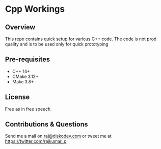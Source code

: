 # Cpp Workings

## Overview
This repo contains quick setup for various C++ code. The code is not prod quality and is to be used only for quick prototyping

## Pre-requisites
* C++ 14+
* CMake 3.12+
* Make 3.8+

## License
Free as in free speech.

## Contributions & Questions
Send me a mail on <raj@diskodev.com> or tweet me at <https://twitter.com/rajkumar_p>
